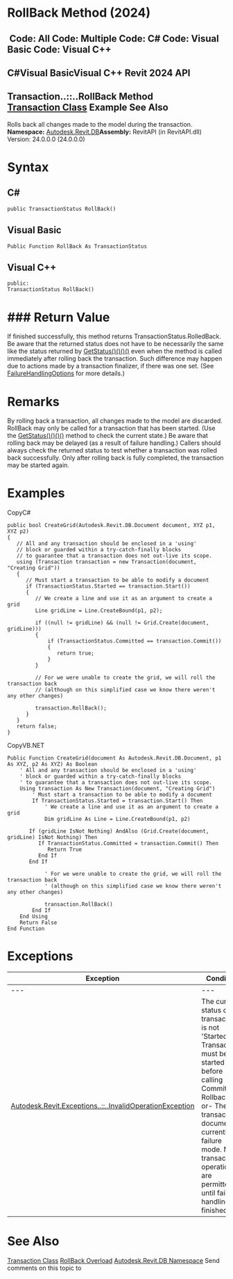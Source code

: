 # RollBack Method (2024)

﻿
 Code: All Code: Multiple Code: C# Code: Visual Basic Code: Visual C++   
---  
C#Visual BasicVisual C++
Revit 2024 API  
---  
Transaction..::..RollBack Method   
[Transaction Class](308ebf8d-d96d-4643-cd1d-34fffcea53fd.md "Transaction Class") Example See Also  
---  
Rolls back all changes made to the model during the transaction. 
**Namespace:** [Autodesk.Revit.DB](87546ba7-461b-c646-cbb1-2cb8f5bff8b2.md "Autodesk.Revit.DB Namespace")**Assembly:** RevitAPI (in RevitAPI.dll) Version: 24.0.0.0 (24.0.0.0)
# Syntax
C#  
---  
```text
public TransactionStatus RollBack()
```
  
Visual Basic  
---  
```text
Public Function RollBack As TransactionStatus
```
  
Visual C++  
---  
```text
public:
TransactionStatus RollBack()
```
  
# ### Return Value
If finished successfully, this method returns TransactionStatus.RolledBack. 
Be aware that the returned status does not have to be necessarily the same like the status returned by [GetStatus()()()()](fdf98941-eee4-d8af-e3f7-5b6c7ccc3c74.md "GetStatus Method") even when the method is called immediately after rolling back the transaction. Such difference may happen due to actions made by a transaction finalizer, if there was one set. (See [FailureHandlingOptions](c03bb2e5-f679-bf24-4e87-08b3c3a08385.md "FailureHandlingOptions Class") for more details.)
# Remarks
By rolling back a transaction, all changes made to the model are discarded. RollBack may only be called for a transaction that has been started. (Use the [GetStatus()()()()](fdf98941-eee4-d8af-e3f7-5b6c7ccc3c74.md "GetStatus Method") method to check the current state.) Be aware that rolling back may be delayed (as a result of failure handling.) Callers should always check the returned status to test whether a transaction was rolled back successfully. Only after rolling back is fully completed, the transaction may be started again. 
# Examples
CopyC#
```text
public bool CreateGrid(Autodesk.Revit.DB.Document document, XYZ p1, XYZ p2)
{
   // All and any transaction should be enclosed in a 'using'
   // block or guarded within a try-catch-finally blocks
   // to guarantee that a transaction does not out-live its scope.
   using (Transaction transaction = new Transaction(document, "Creating Grid"))
   {
      // Must start a transaction to be able to modify a document
      if (TransactionStatus.Started == transaction.Start())
      {
         // We create a line and use it as an argument to create a grid
         Line gridLine = Line.CreateBound(p1, p2);

         if ((null != gridLine) && (null != Grid.Create(document, gridLine)))
         {
             if (TransactionStatus.Committed == transaction.Commit())
             {
                return true;
             }
         }

         // For we were unable to create the grid, we will roll the transaction back
         // (although on this simplified case we know there weren't any other changes)

         transaction.RollBack();
      }
   }
   return false;
}
```

CopyVB.NET
```text
Public Function CreateGrid(document As Autodesk.Revit.DB.Document, p1 As XYZ, p2 As XYZ) As Boolean
    ' All and any transaction should be enclosed in a 'using'
    ' block or guarded within a try-catch-finally blocks
    ' to guarantee that a transaction does not out-live its scope.
    Using transaction As New Transaction(document, "Creating Grid")
        ' Must start a transaction to be able to modify a document
        If TransactionStatus.Started = transaction.Start() Then
            ' We create a line and use it as an argument to create a grid
            Dim gridLine As Line = Line.CreateBound(p1, p2)

       If (gridLine IsNot Nothing) AndAlso (Grid.Create(document, gridLine) IsNot Nothing) Then
          If TransactionStatus.Committed = transaction.Commit() Then
             Return True
          End If
       End If

            ' For we were unable to create the grid, we will roll the transaction back
            ' (although on this simplified case we know there weren't any other changes)

            transaction.RollBack()
        End If
    End Using
    Return False
End Function
```

# Exceptions
| Exception | Condition |
| --- | --- |
| --- | --- |
| [Autodesk.Revit.Exceptions..::..InvalidOperationException](9e715f03-3884-e539-4dd6-8d7545733adc.md "InvalidOperationException Class") | The current status of the transaction is not 'Started'. Transaction must be started before calling Commit or Rollback. -or- The transaction's document is currently in failure mode. No transaction operations are permitted until failure handling is finished. |

# See Also
[Transaction Class](308ebf8d-d96d-4643-cd1d-34fffcea53fd.md "Transaction Class")
[RollBack Overload](2b534cc2-e464-d424-d504-d2ae260bd937.md "RollBack Method")
[Autodesk.Revit.DB Namespace](87546ba7-461b-c646-cbb1-2cb8f5bff8b2.md "Autodesk.Revit.DB Namespace")
Send comments on this topic to 